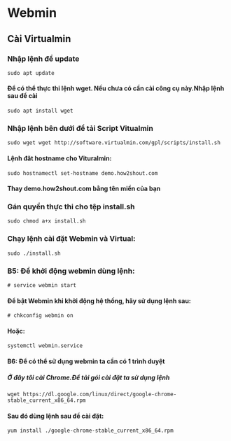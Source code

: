 # Webmin

## Cài Virtualmin

### Nhập lệnh để update

`sudo apt update`

#### Để có thể thực thi lệnh wget. Nếu chưa có cần cài công cụ này.Nhập lệnh sau để cài

`sudo apt install wget`

### Nhập lệnh bên dưới để tải Script Vitualmin

`sudo wget wget http://software.virtualmin.com/gpl/scripts/install.sh`

#### Lệnh đăt hostname cho Vituralmin:

`sudo hostnamectl set-hostname demo.how2shout.com`

#### Thay demo.how2shout.com bằng tên miền của bạn

### Gán quyền thực thi cho tệp install.sh

`sudo chmod a+x install.sh`

### Chạy lệnh cài đặt Webmin và Virtual:

   `sudo ./install.sh`

### B5: Để khởi động webmin dùng lệnh:

   `# service webmin start`
   
####   Để bật Webmin khi khởi động hệ thống, hãy sử dụng lệnh sau:

   `# chkconfig webmin on`
 
#### Hoặc:

`systemctl webmin.service`

#### B6: Để có thể sử dụng webmin ta cần có 1 trình duyệt

##### Ở đây tôi cài Chrome.Để tải gói cài đặt ta sử dụng lệnh

`wget https://dl.google.com/linux/direct/google-chrome-stable_current_x86_64.rpm`

#### Sau đó dùng lệnh sau để cài đặt:

`yum install ./google-chrome-stable_current_x86_64.rpm`




   
